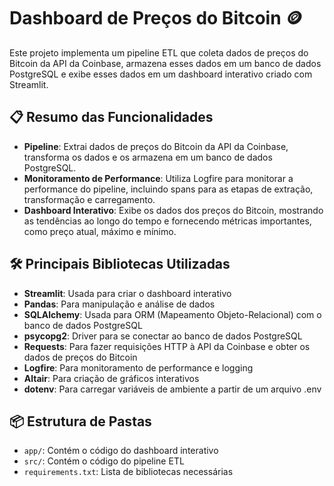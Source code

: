 # Dashboard de Preços do Bitcoin 🪙

Este projeto implementa um pipeline ETL que coleta dados de preços do Bitcoin da API da Coinbase, armazena esses dados em um banco de dados PostgreSQL e exibe esses dados em um dashboard interativo criado com Streamlit.

## 📋 Resumo das Funcionalidades

- **Pipeline**: Extrai dados de preços do Bitcoin da API da Coinbase, transforma os dados e os armazena em um banco de dados PostgreSQL.
- **Monitoramento de Performance**: Utiliza Logfire para monitorar a performance do pipeline, incluindo spans para as etapas de extração, transformação e carregamento.
- **Dashboard Interativo**: Exibe os dados dos preços do Bitcoin, mostrando as tendências ao longo do tempo e fornecendo métricas importantes, como preço atual, máximo e mínimo.

## 🛠️ Principais Bibliotecas Utilizadas

- **Streamlit**: Usada para criar o dashboard interativo
- **Pandas**: Para manipulação e análise de dados
- **SQLAlchemy**: Usada para ORM (Mapeamento Objeto-Relacional) com o banco de dados PostgreSQL
- **psycopg2**: Driver para se conectar ao banco de dados PostgreSQL
- **Requests**: Para fazer requisições HTTP à API da Coinbase e obter os dados de preços do Bitcoin
- **Logfire**: Para monitoramento de performance e logging
- **Altair**: Para criação de gráficos interativos
- **dotenv**: Para carregar variáveis de ambiente a partir de um arquivo .env

## 📦 Estrutura de Pastas

- `app/`: Contém o código do dashboard interativo
- `src/`: Contém o código do pipeline ETL
- `requirements.txt`: Lista de bibliotecas necessárias
